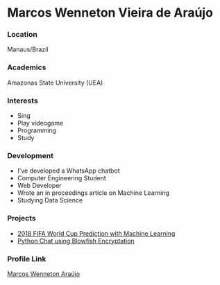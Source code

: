 # Marcos Wenneton Vieira de Araújo

### Location

Manaus/Brazil

### Academics

Amazonas State University (UEA)

### Interests

- Sing
- Play videogame
- Programming
- Study

### Development

- I've developed a WhatsApp chatbot
- Computer Engineering Student
- Web Developer
- Wrote an in proceedings article on Machine Learning
- Studying Data Science

### Projects

- [2018 FIFA World Cup Prediction with Machine Learning](https://github.com/wenneton/copa2018ML)
- [Python Chat using Blowfish Encryptation](https://github.com/wenneton/blowfish-chat)

### Profile Link

[Marcos Wenneton Araújo](https://github.com/wenneton)
